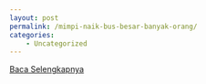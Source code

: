 ```yaml
---
layout: post
permalink: /mimpi-naik-bus-besar-banyak-orang/
categories:
    - Uncategorized
---
```


[Baca Selengkapnya](/09)